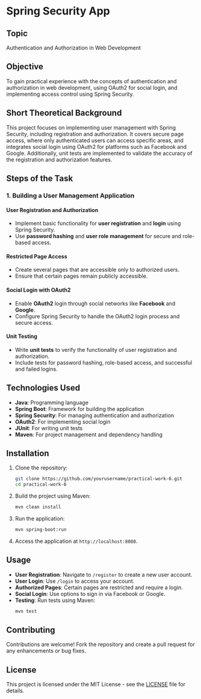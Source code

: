 # Spring Security App

## Topic

Authentication and Authorization in Web Development

## Objective

To gain practical experience with the concepts of authentication and authorization in web development, using OAuth2 for social login, and implementing access control using Spring Security.

## Short Theoretical Background

This project focuses on implementing user management with Spring Security, including registration and authorization. It covers secure page access, where only authenticated users can access specific areas, and integrates social login using OAuth2 for platforms such as Facebook and Google. Additionally, unit tests are implemented to validate the accuracy of the registration and authorization features.

## Steps of the Task

### 1. Building a User Management Application

#### User Registration and Authorization
- Implement basic functionality for **user registration** and **login** using Spring Security.
- Use **password hashing** and **user role management** for secure and role-based access.

#### Restricted Page Access
- Create several pages that are accessible only to authorized users.
- Ensure that certain pages remain publicly accessible.

#### Social Login with OAuth2
- Enable **OAuth2** login through social networks like **Facebook** and **Google**.
- Configure Spring Security to handle the OAuth2 login process and secure access.

#### Unit Testing
- Write **unit tests** to verify the functionality of user registration and authorization.
- Include tests for password hashing, role-based access, and successful and failed logins.

## Technologies Used

- **Java**: Programming language
- **Spring Boot**: Framework for building the application
- **Spring Security**: For managing authentication and authorization
- **OAuth2**: For implementing social login
- **JUnit**: For writing unit tests
- **Maven**: For project management and dependency handling

## Installation

1. Clone the repository:
   ```bash
   git clone https://github.com/yourusername/practical-work-6.git
   cd practical-work-6
   ```

2. Build the project using Maven:
   ```bash
   mvn clean install
   ```

3. Run the application:
   ```bash
   mvn spring-boot:run
   ```

4. Access the application at `http://localhost:8080`.

## Usage

- **User Registration**: Navigate to `/register` to create a new user account.
- **User Login**: Use `/login` to access your account.
- **Authorized Pages**: Certain pages are restricted and require a login.
- **Social Login**: Use options to sign in via Facebook or Google.
- **Testing**: Run tests using Maven:
  ```bash
  mvn test
  ```

## Contributing

Contributions are welcome! Fork the repository and create a pull request for any enhancements or bug fixes.

## License

This project is licensed under the MIT License - see the [LICENSE](LICENSE) file for details.
